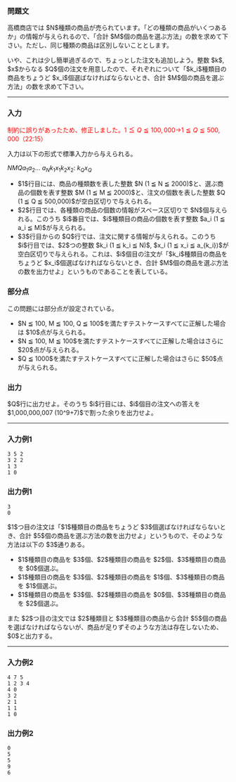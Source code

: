 
<div>

<div>

<div>

<section>

### **問題文**

<p>
高橋商店では $N$種類の商品が売られています。「どの種類の商品がいくつあるか」の情報が与えられるので、「合計 $M$個の商品を選ぶ方法」の数を求めて下さい。ただし、同じ種類の商品は区別しないこととします。
</p>

<p>
いや、これは少し簡単過ぎるので、ちょっとした注文も追加しよう。整数 $k$, $x$からなる $Q$個の注文を用意したので、それぞれについて「$k_i$種類目の商品をちょうど $x_i$個選ばなければならないとき、合計 $M$個の商品を選ぶ方法」の数を求めて下さい。
</p>

</section>

</div>

---

<div>

<div>

<section>

### **入力**

<p>

<font color="red">制約に誤りがあったため、修正しました。$1 ≦ Q ≦ 100,000$→$1 ≦ Q ≦ 500,000$（22:15）</font>

</p>

<p>
入力は以下の形式で標準入力から与えられる。
</p>

<div>

$N$$M$$Q$$a_1$$a_2$… $a_N$$k_1$$x_1$$k_2$$x_2$:
$k_Q$$x_Q$
</div>

<ul>

<li>
$1$行目には、商品の種類数を表した整数 $N (1 ≦ N ≦ 2000)$と、選ぶ商品の個数を表す整数 $M (1 ≦ M ≦ 2000)$と、注文の個数を表した整数 $Q (1 ≦ Q ≦ 500,000)$が空白区切りで与えられる。
</li>

<li>
$2$行目では、各種類の商品の個数の情報がスペース区切りで $N$個与えられる。このうち $i$番目では、$i$種類目の商品の個数を表す整数 $a_i (1 ≦ a_i ≦ M)$が与えられる。
</li>

<li>
$3$行目からの $Q$行では、注文に関する情報が与えられる。このうち $i$行目では、$2$つの整数 $k_i (1 ≦ k_i ≦ N)$, $x_i (1 ≦ x_i ≦ a_{k_i})$が空白区切りで与えられる。これは、$i$個目の注文が「$k_i$種類目の商品をちょうど $x_i$個選ばなければならないとき、合計 $M$個の商品を選ぶ方法の数を出力せよ」というものであることを表している。
</li>

</ul>

</section>

</div>

<div>

<section>

### **部分点**

<p>
この問題には部分点が設定されている。
</p>

<ul>

<li>
$N ≦ 100, M ≦ 100, Q ≦ 100$を満たすテストケースすべてに正解した場合は $10$点が与えられる。
</li>

<li>
$N ≦ 100, M ≦ 100$を満たすテストケースすべてに正解した場合はさらに $20$点が与えられる。
</li>

<li>
$Q ≦ 1000$を満たすテストケースすべてに正解した場合はさらに $50$点が与えられる。
</li>

</ul>

</section>

</div>

<div>

<section>

### **出力**

<p>
$Q$行に出力せよ。そのうち $i$行目には、$i$個目の注文への答えを $1,000,000,007 (10^9+7)$で割った余りを出力せよ。
</p>

</section>

</div>

</div>

---

<div>

<section>

### **入力例1**

```
3 5 2
3 2 2
1 3
1 0
```

</section>

</div>

<div>

<section>

### **出力例1**

```
3
0
```

<p>
$1$つ目の注文は「$1$種類目の商品をちょうど $3$個選ばなければならないとき、合計 $5$個の商品を選ぶ方法の数を出力せよ」というもので、そのような方法は以下の $3$通りある。
</p>

<ul>

<li>
$1$種類目の商品を $3$個、$2$種類目の商品を $2$個、$3$種類目の商品を $0$個選ぶ。
</li>

<li>
$1$種類目の商品を $3$個、$2$種類目の商品を $1$個、$3$種類目の商品を $1$個選ぶ。
</li>

<li>
$1$種類目の商品を $3$個、$2$種類目の商品を $0$個、$3$種類目の商品を $2$個選ぶ。
</li>

</ul>

<p>
また $2$つ目の注文では $2$種類目と $3$種類目の商品から合計 $5$個の商品を選ばなければならないが、商品が足りずそのような方法は存在しないため、$0$と出力する。
</p>

</section>

</div>

---

<div>

<section>

### **入力例2**

```
4 7 5
1 2 3 4
4 0
3 2
2 1
1 1
1 0
```

</section>

</div>

<div>

<section>

### **出力例2**

```
0
5
5
9
6
```

</section>

</div>

</div>

</div>
